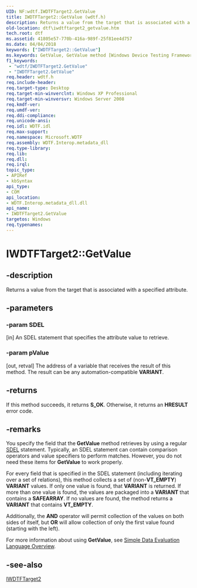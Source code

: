 ```yaml
---
UID: NF:wdtf.IWDTFTarget2.GetValue
title: IWDTFTarget2::GetValue (wdtf.h)
description: Returns a value from the target that is associated with a specified attribute.
old-location: dtf\iwdtftarget2_getvalue.htm
tech.root: dtf
ms.assetid: 41805e57-770b-416a-989f-25f81ee4d757
ms.date: 04/04/2018
keywords: ["IWDTFTarget2::GetValue"]
ms.keywords: GetValue, GetValue method [Windows Device Testing Framework], GetValue method [Windows Device Testing Framework],IWDTFTarget2 interface, IWDTFTarget2 interface [Windows Device Testing Framework],GetValue method, IWDTFTarget2.GetValue, IWDTFTarget2::GetValue, Microsoft.WDTF.IWDTFTarget2.GetValue, Microsoft::WDTF::IWDTFTarget2::GetValue, dtf.iwdtftarget2_getvalue, wdtf/IWDTFTarget2::GetValue
f1_keywords:
 - "wdtf/IWDTFTarget2.GetValue"
 - "IWDTFTarget2.GetValue"
req.header: wdtf.h
req.include-header: 
req.target-type: Desktop
req.target-min-winverclnt: Windows XP Professional
req.target-min-winversvr: Windows Server 2008
req.kmdf-ver: 
req.umdf-ver: 
req.ddi-compliance: 
req.unicode-ansi: 
req.idl: WDTF.idl
req.max-support: 
req.namespace: Microsoft.WDTF
req.assembly: WDTF.Interop.metadata_dll
req.type-library: 
req.lib: 
req.dll: 
req.irql: 
topic_type:
- APIRef
- kbSyntax
api_type:
- COM
api_location:
- WDTF.Interop.metadata_dll.dll
api_name:
- IWDTFTarget2.GetValue
targetos: Windows
req.typenames: 
---
```


# IWDTFTarget2::GetValue


## -description


Returns a value from the target that is associated with a specified attribute.


## -parameters




### -param SDEL 
[in]
An SDEL statement that specifies the attribute value to retrieve.


### -param pValue 
[out, retval]
The address of a variable that receives the result of this method. 
The result can be any automation-compatible <b>VARIANT</b>.


## -returns



If this method succeeds, it returns **S_OK**. Otherwise, it returns an **HRESULT** error code.




## -remarks



You specify the field that the<b> GetValue</b> method retrieves 
by using a regular <a href="https://docs.microsoft.com/windows-hardware/drivers/wdtf/simple-data-evaluation-language-overview">SDEL</a> 
statement. Typically, an SDEL statement can contain comparison operators and value specifiers to 
perform matches. However, you do not need these items for <b>GetValue</b> 
to work properly. 

For every field that is specified in the SDEL statement (including iterating over a 
set of relations), this method collects a set of (non-<b>VT_EMPTY</b>) 
<b>VARIANT</b> values. If only one value is found, 
that <b>VARIANT</b> is returned. If more than one value is found, 
the values are packaged into a <b>VARIANT</b> that contains a 
<b>SAFEARRAY</b>. If no values are found, the method returns a 
<b>VARIANT</b> that contains <b>VT_EMPTY</b>. 

Additionally, the <b>AND</b> operator will permit collection 
of the values on both sides of itself, but <b>OR</b> will allow collection 
of only the first value found (starting with the left).

For more information about using <b>GetValue</b>, 
see <a href="https://docs.microsoft.com/windows-hardware/drivers/wdtf/simple-data-evaluation-language-overview">Simple Data Evaluation Language Overview</a>.




## -see-also




<a href="https://docs.microsoft.com/windows-hardware/drivers/ddi/wdtf/nn-wdtf-iwdtftarget2">IWDTFTarget2</a>
 

 

